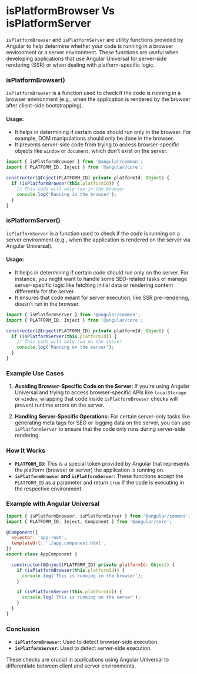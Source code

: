 # isPlatformBrowser Vs isPlatformServer

`isPlatformBrowser` and `isPlatformServer` are utility functions provided by Angular to help determine whether your code is running in a browser environment or a server environment. These functions are useful when developing applications that use Angular Universal for server-side rendering (SSR) or when dealing with platform-specific logic.

### isPlatformBrowser()

`isPlatformBrowser` is a function used to check if the code is running in a browser environment (e.g., when the application is rendered by the browser after client-side bootstrapping).

#### Usage:

- It helps in determining if certain code should run only in the browser. For example, DOM manipulations should only be done in the browser.
- It prevents server-side code from trying to access browser-specific objects like `window` or `document`, which don't exist on the server.

```js
import { isPlatformBrowser } from '@angular/common';
import { PLATFORM_ID, Inject } from '@angular/core';

constructor(@Inject(PLATFORM_ID) private platformId: Object) {
  if (isPlatformBrowser(this.platformId)) {
    // This code will only run in the browser
    console.log('Running in the browser');
  }
}
```

### isPlatformServer()

`isPlatformServer` is a function used to check if the code is running on a server environment (e.g., when the application is rendered on the server via Angular Universal).

#### Usage:

- It helps in determining if certain code should run only on the server. For instance, you might want to handle some SEO-related tasks or manage server-specific logic like fetching initial data or rendering content differently for the server.
- It ensures that code meant for server execution, like SSR pre-rendering, doesn’t run in the browser.

```js
import { isPlatformServer } from '@angular/common';
import { PLATFORM_ID, Inject } from '@angular/core';

constructor(@Inject(PLATFORM_ID) private platformId: Object) {
  if (isPlatformServer(this.platformId)) {
    // This code will only run on the server
    console.log('Running on the server');
  }
}
```

### Example Use Cases

1. **Avoiding Browser-Specific Code on the Server:**
   If you're using Angular Universal and trying to access browser-specific APIs like `localStorage` or `window`, wrapping that code inside `isPlatformBrowser` checks will prevent runtime errors on the server.

2. **Handling Server-Specific Operations:**
   For certain server-only tasks like generating meta tags for SEO or logging data on the server, you can use `isPlatformServer` to ensure that the code only runs during server-side rendering.

### How It Works

- **`PLATFORM_ID`:** This is a special token provided by Angular that represents the platform (browser or server) the application is running on.
- **`isPlatformBrowser` and `isPlatformServer`:** These functions accept the `PLATFORM_ID` as a parameter and return `true` if the code is executing in the respective environment.

### Example with Angular Universal

```js
import { isPlatformBrowser, isPlatformServer } from '@angular/common';
import { PLATFORM_ID, Inject, Component } from '@angular/core';

@Component({
  selector: 'app-root',
  templateUrl: './app.component.html',
})
export class AppComponent {

  constructor(@Inject(PLATFORM_ID) private platformId: Object) {
    if (isPlatformBrowser(this.platformId)) {
      console.log('This is running in the browser');
    }

    if (isPlatformServer(this.platformId)) {
      console.log('This is running on the server');
    }
  }
}
```

### Conclusion

- **`isPlatformBrowser`:** Used to detect browser-side execution.
- **`isPlatformServer`:** Used to detect server-side execution.

These checks are crucial in applications using Angular Universal to differentiate between client and server environments.
